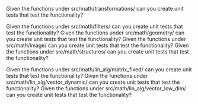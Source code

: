 
Given the functions under src/math/transformations/ can you create unit tests that test the functionality?

Given the functions under src/math/filters/ can you create unit tests that test the functionality?
Given the functions under src/math/geometry/ can you create unit tests that test the functionality?
Given the functions under src/math/image/ can you create unit tests that test the functionality?
Given the functions under src/math/structures/ can you create unit tests that test the functionality?




Given the functions under src/math/lin_alg/matrix_fixed/ can you create unit tests that test the functionality?
Given the functions under src/math/lin_alg/vector_dynamic/ can you create unit tests that test the functionality?
Given the functions under src/math/lin_alg/vector_low_dim/ can you create unit tests that test the functionality?